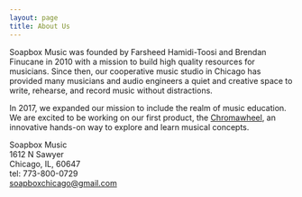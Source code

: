 ```yaml
---
layout: page
title: About Us
---
```


Soapbox Music was founded by Farsheed Hamidi-Toosi and Brendan Finucane in 2010 with a mission to build high quality resources for musicians. Since then, our cooperative music studio in Chicago has provided many musicians and audio engineers a quiet and creative space to write, rehearse, and record music without distractions.

In 2017, we expanded our mission to include the realm of music education. We are excited to be working on our first product, the [Chromawheel](http://chromawheelmusic.com), an innovative hands-on way to explore and learn musical concepts.


Soapbox Music  
1612 N Sawyer  
Chicago, IL, 60647  
tel: 773-800-0729  
soapboxchicago@gmail.com

<div class="social-icons">
<a href="https://www.facebook.com/soapboxchicago"><i class="fa fa-facebook"></i></a> <a href="https://www.twitter.com/soapboxchicago"><i class="fa fa-twitter"></i></a>  <a href="https://www.instagram.com/soapboxchicago"><i class="fa fa-instagram"></i></a>
</div>